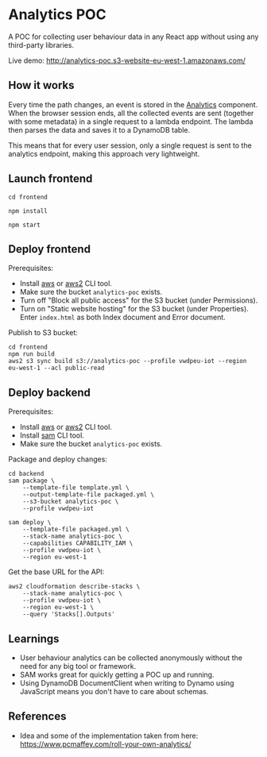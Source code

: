 # Analytics POC

A POC for collecting user behaviour data in any React app without using any third-party libraries.

Live demo: http://analytics-poc.s3-website-eu-west-1.amazonaws.com/

## How it works

Every time the path changes, an event is stored in the [Analytics](frontend/src/Analytics.jsx) component. When the browser session ends, all the collected events are sent (together with some metadata) in a single request to a lambda endpoint. The lambda then parses the data and saves it to a DynamoDB table.

This means that for every user session, only a single request is sent to the analytics endpoint, making this approach very lightweight.

## Launch frontend

    cd frontend

    npm install

    npm start

## Deploy frontend

Prerequisites:
* Install [aws](https://docs.aws.amazon.com/cli/latest/userguide/install-cliv1.html) or [aws2](https://docs.aws.amazon.com/cli/latest/userguide/install-cliv2.html) CLI tool.
* Make sure the bucket `analytics-poc` exists.
* Turn off "Block all public access" for the S3 bucket (under Permissions).
* Turn on "Static website hosting" for the S3 bucket (under Properties). Enter `index.html` as both Index document and Error document.

Publish to S3 bucket:

    cd frontend
    npm run build
    aws2 s3 sync build s3://analytics-poc --profile vwdpeu-iot --region eu-west-1 --acl public-read

## Deploy backend

Prerequisites:
* Install [aws](https://docs.aws.amazon.com/cli/latest/userguide/install-cliv1.html) or [aws2](https://docs.aws.amazon.com/cli/latest/userguide/install-cliv2.html) CLI tool.
* Install [sam](https://docs.aws.amazon.com/serverless-application-model/latest/developerguide/serverless-sam-cli-install.html) CLI tool.
* Make sure the bucket `analytics-poc` exists.

Package and deploy changes:

    cd backend
    sam package \
        --template-file template.yml \
        --output-template-file packaged.yml \
        --s3-bucket analytics-poc \
        --profile vwdpeu-iot

    sam deploy \
        --template-file packaged.yml \
        --stack-name analytics-poc \
        --capabilities CAPABILITY_IAM \
        --profile vwdpeu-iot \
        --region eu-west-1

Get the base URL for the API:

    aws2 cloudformation describe-stacks \
        --stack-name analytics-poc \
        --profile vwdpeu-iot \
        --region eu-west-1 \
        --query 'Stacks[].Outputs'

## Learnings

* User behaviour analytics can be collected anonymously without the need for any big tool or framework.
* SAM works great for quickly getting a POC up and running.
* Using DynamoDB DocumentClient when writing to Dynamo using JavaScript means you don't have to care about schemas.

## References

* Idea and some of the implementation taken from here: https://www.pcmaffey.com/roll-your-own-analytics/
